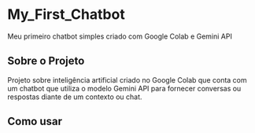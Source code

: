 # My_First_Chatbot
Meu primeiro chatbot simples criado com Google Colab e Gemini API

## Sobre o Projeto
Projeto sobre inteligência artificial criado no Google Colab que conta com um chatbot que utiliza o modelo Gemini API para fornecer conversas ou respostas diante de um contexto ou chat.

## Como usar

